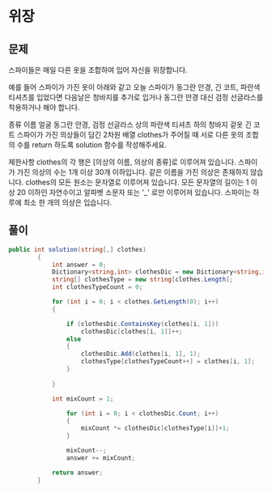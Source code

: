 # 위장 

## 문제
스파이들은 매일 다른 옷을 조합하여 입어 자신을 위장합니다.

예를 들어 스파이가 가진 옷이 아래와 같고 오늘 스파이가 동그란 안경, 긴 코트, 파란색 티셔츠를 입었다면 다음날은 청바지를 추가로 입거나 동그란 안경 대신 검정 선글라스를 착용하거나 해야 합니다.

종류	이름
얼굴	동그란 안경, 검정 선글라스
상의	파란색 티셔츠
하의	청바지
겉옷	긴 코트
스파이가 가진 의상들이 담긴 2차원 배열 clothes가 주어질 때 서로 다른 옷의 조합의 수를 return 하도록 solution 함수를 작성해주세요.

제한사항
clothes의 각 행은 [의상의 이름, 의상의 종류]로 이루어져 있습니다.
스파이가 가진 의상의 수는 1개 이상 30개 이하입니다.
같은 이름을 가진 의상은 존재하지 않습니다.
clothes의 모든 원소는 문자열로 이루어져 있습니다.
모든 문자열의 길이는 1 이상 20 이하인 자연수이고 알파벳 소문자 또는 '_' 로만 이루어져 있습니다.
스파이는 하루에 최소 한 개의 의상은 입습니다.

## 풀이
```cs
public int solution(string[,] clothes)
        {
            int answer = 0;
            Dictionary<string,int> clothesDic = new Dictionary<string,int>();
            string[] clothesType = new string[clothes.Length];
            int clothesTypeCount = 0;

            for (int i = 0; i < clothes.GetLength(0); i++)
            {

                if (clothesDic.ContainsKey(clothes[i, 1]))
                    clothesDic[clothes[i, 1]]++;
                else
                {
                    clothesDic.Add(clothes[i, 1], 1);
                    clothesType[clothesTypeCount++] = clothes[i, 1];
                }
                
            }

            int mixCount = 1;

                for (int i = 0; i < clothesDic.Count; i++)
                {
                    mixCount *= clothesDic[clothesType[i]]+1;
                }

                mixCount--;
                answer += mixCount;

            return answer;
        }
```
